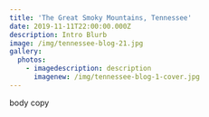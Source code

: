 ```yaml
---
title: 'The Great Smoky Mountains, Tennessee'
date: 2019-11-11T22:00:00.000Z
description: Intro Blurb
image: /img/tennessee-blog-21.jpg
gallery:
  photos:
    - imagedescription: description
      imagenew: /img/tennessee-blog-1-cover.jpg
---
```

body copy
